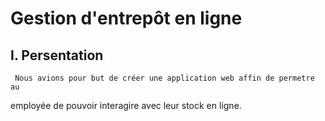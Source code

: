 # Gestion d'entrepôt en ligne

## I. Persentation
     Nous avions pour but de créer une application web affin de permetre au  
employée de pouvoir interagire avec leur stock en ligne.